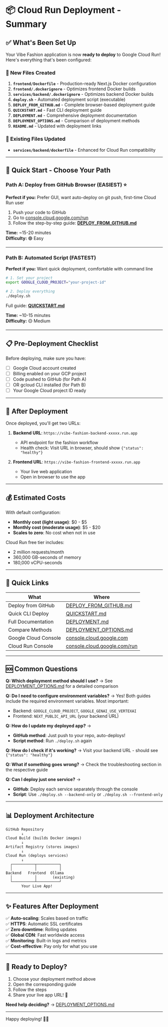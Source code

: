 # 📦 Cloud Run Deployment - Summary

## ✅ What's Been Set Up

Your Vibe Fashion application is now **ready to deploy** to Google Cloud Run! Here's everything that's been configured:

### 📁 New Files Created

1. **`frontend/Dockerfile`** - Production-ready Next.js Docker configuration
2. **`frontend/.dockerignore`** - Optimizes frontend Docker builds
3. **`services/backend/.dockerignore`** - Optimizes backend Docker builds
4. **`deploy.sh`** - Automated deployment script (executable)
5. **`DEPLOY_FROM_GITHUB.md`** - Complete browser-based deployment guide
6. **`QUICKSTART.md`** - Fast CLI deployment guide
7. **`DEPLOYMENT.md`** - Comprehensive deployment documentation
8. **`DEPLOYMENT_OPTIONS.md`** - Comparison of deployment methods
9. **`README.md`** - Updated with deployment links

### 🔧 Existing Files Updated

- **`services/backend/dockerfile`** - Enhanced for Cloud Run compatibility

---

## 🚀 Quick Start - Choose Your Path

### Path A: Deploy from GitHub Browser (EASIEST) ⭐

**Perfect if you:** Prefer GUI, want auto-deploy on git push, first-time Cloud Run user

1. Push your code to GitHub
2. Go to [console.cloud.google.com/run](https://console.cloud.google.com/run)
3. Follow the step-by-step guide: **[DEPLOY_FROM_GITHUB.md](./DEPLOY_FROM_GITHUB.md)**

**Time:** ~15-20 minutes  
**Difficulty:** 🟢 Easy

---

### Path B: Automated Script (FASTEST)

**Perfect if you:** Want quick deployment, comfortable with command line

```bash
# 1. Set your project
export GOOGLE_CLOUD_PROJECT="your-project-id"

# 2. Deploy everything
./deploy.sh
```

Full guide: **[QUICKSTART.md](./QUICKSTART.md)**

**Time:** ~10-15 minutes  
**Difficulty:** 🟡 Medium

---

## 📋 Pre-Deployment Checklist

Before deploying, make sure you have:

- [ ] Google Cloud account created
- [ ] Billing enabled on your GCP project
- [ ] Code pushed to GitHub (for Path A)
- [ ] OR gcloud CLI installed (for Path B)
- [ ] Your Google Cloud project ID ready

---

## 🎯 After Deployment

Once deployed, you'll get two URLs:

1. **Backend URL**: `https://vibe-fashion-backend-xxxxx.run.app`
   - API endpoint for the fashion workflow
   - Health check: Visit URL in browser, should show `{"status": "healthy"}`

2. **Frontend URL**: `https://vibe-fashion-frontend-xxxxx.run.app`
   - Your live web application
   - Open in browser to use the app

---

## 💰 Estimated Costs

With default configuration:
- **Monthly cost (light usage)**: $0 - $5
- **Monthly cost (moderate usage)**: $5 - $20
- **Scales to zero**: No cost when not in use

Cloud Run free tier includes:
- 2 million requests/month
- 360,000 GB-seconds of memory
- 180,000 vCPU-seconds

---

## 🔗 Quick Links

| What | Where |
|------|-------|
| Deploy from GitHub | [DEPLOY_FROM_GITHUB.md](./DEPLOY_FROM_GITHUB.md) |
| Quick CLI Deploy | [QUICKSTART.md](./QUICKSTART.md) |
| Full Documentation | [DEPLOYMENT.md](./DEPLOYMENT.md) |
| Compare Methods | [DEPLOYMENT_OPTIONS.md](./DEPLOYMENT_OPTIONS.md) |
| Google Cloud Console | [console.cloud.google.com](https://console.cloud.google.com) |
| Cloud Run Console | [console.cloud.google.com/run](https://console.cloud.google.com/run) |

---

## 🆘 Common Questions

**Q: Which deployment method should I use?**
→ See [DEPLOYMENT_OPTIONS.md](./DEPLOYMENT_OPTIONS.md) for a detailed comparison

**Q: Do I need to configure environment variables?**
→ Yes! Both guides include the required environment variables. Most important:
- Backend: `GOOGLE_CLOUD_PROJECT`, `GOOGLE_GENAI_USE_VERTEXAI`
- Frontend: `NEXT_PUBLIC_API_URL` (your backend URL)

**Q: How do I update my deployed app?**
→ 
- **GitHub method**: Just push to your repo, auto-deploys!
- **Script method**: Run `./deploy.sh` again

**Q: How do I check if it's working?**
→ Visit your backend URL - should see `{"status": "healthy"}`

**Q: What if something goes wrong?**
→ Check the troubleshooting section in the respective guide

**Q: Can I deploy just one service?**
→ 
- **GitHub**: Deploy each service separately through the console
- **Script**: Use `./deploy.sh --backend-only` or `./deploy.sh --frontend-only`

---

## 📊 Deployment Architecture

```
GitHub Repository
       ↓
Cloud Build (builds Docker images)
       ↓
Artifact Registry (stores images)
       ↓
Cloud Run (deploys services)
       ↓
  ┌──────────┬──────────┐
  │          │          │
Backend   Frontend  Ollama
  │          │       (existing)
  └──────────┴──────────┘
       Your Live App!
```

---

## ✨ Features After Deployment

✅ **Auto-scaling**: Scales based on traffic  
✅ **HTTPS**: Automatic SSL certificates  
✅ **Zero downtime**: Rolling updates  
✅ **Global CDN**: Fast worldwide access  
✅ **Monitoring**: Built-in logs and metrics  
✅ **Cost-effective**: Pay only for what you use  

---

## 🎉 Ready to Deploy?

1. Choose your deployment method above
2. Open the corresponding guide
3. Follow the steps
4. Share your live app URL! 🚀

**Need help deciding?** → [DEPLOYMENT_OPTIONS.md](./DEPLOYMENT_OPTIONS.md)

---

Happy deploying! 🎨✨

